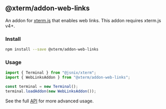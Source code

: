 ## @xterm/addon-web-links

An addon for [xterm.js](https://github.com/xtermjs/xterm.js) that enables web links. This addon requires xterm.js v4+.

### Install

```bash
npm install --save @xterm/addon-web-links
```

### Usage

```ts
import { Terminal } from "@jsnix/xterm";
import { WebLinksAddon } from "@xterm/addon-web-links";

const terminal = new Terminal();
terminal.loadAddon(new WebLinksAddon());
```

See the full [API](https://github.com/xtermjs/xterm.js/blob/master/addons/addon-web-links/typings/addon-web-links.d.ts) for more advanced usage.
